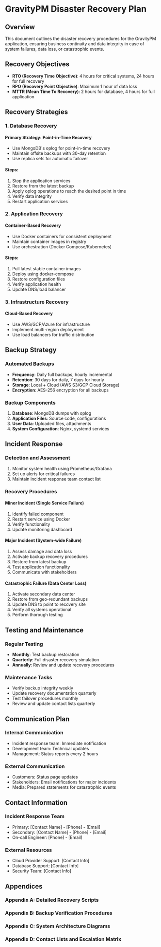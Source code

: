 # GravityPM Disaster Recovery Plan

## Overview
This document outlines the disaster recovery procedures for the GravityPM application, ensuring business continuity and data integrity in case of system failures, data loss, or catastrophic events.

## Recovery Objectives
- **RTO (Recovery Time Objective)**: 4 hours for critical systems, 24 hours for full recovery
- **RPO (Recovery Point Objective)**: Maximum 1 hour of data loss
- **MTTR (Mean Time To Recovery)**: 2 hours for database, 4 hours for full application

## Recovery Strategies

### 1. Database Recovery
#### Primary Strategy: Point-in-Time Recovery
- Use MongoDB's oplog for point-in-time recovery
- Maintain offsite backups with 30-day retention
- Use replica sets for automatic failover

#### Steps:
1. Stop the application services
2. Restore from the latest backup
3. Apply oplog operations to reach the desired point in time
4. Verify data integrity
5. Restart application services

### 2. Application Recovery
#### Container-Based Recovery
- Use Docker containers for consistent deployment
- Maintain container images in registry
- Use orchestration (Docker Compose/Kubernetes)

#### Steps:
1. Pull latest stable container images
2. Deploy using docker-compose
3. Restore configuration files
4. Verify application health
5. Update DNS/load balancer

### 3. Infrastructure Recovery
#### Cloud-Based Recovery
- Use AWS/GCP/Azure for infrastructure
- Implement multi-region deployment
- Use load balancers for traffic distribution

## Backup Strategy

### Automated Backups
- **Frequency**: Daily full backups, hourly incremental
- **Retention**: 30 days for daily, 7 days for hourly
- **Storage**: Local + Cloud (AWS S3/GCP Cloud Storage)
- **Encryption**: AES-256 encryption for all backups

### Backup Components
1. **Database**: MongoDB dumps with oplog
2. **Application Files**: Source code, configurations
3. **User Data**: Uploaded files, attachments
4. **System Configuration**: Nginx, systemd services

## Incident Response

### Detection and Assessment
1. Monitor system health using Prometheus/Grafana
2. Set up alerts for critical failures
3. Maintain incident response team contact list

### Recovery Procedures

#### Minor Incident (Single Service Failure)
1. Identify failed component
2. Restart service using Docker
3. Verify functionality
4. Update monitoring dashboard

#### Major Incident (System-wide Failure)
1. Assess damage and data loss
2. Activate backup recovery procedures
3. Restore from latest backup
4. Test application functionality
5. Communicate with stakeholders

#### Catastrophic Failure (Data Center Loss)
1. Activate secondary data center
2. Restore from geo-redundant backups
3. Update DNS to point to recovery site
4. Verify all systems operational
5. Perform thorough testing

## Testing and Maintenance

### Regular Testing
- **Monthly**: Test backup restoration
- **Quarterly**: Full disaster recovery simulation
- **Annually**: Review and update recovery procedures

### Maintenance Tasks
- Verify backup integrity weekly
- Update recovery documentation quarterly
- Test failover procedures monthly
- Review and update contact lists quarterly

## Communication Plan

### Internal Communication
- Incident response team: Immediate notification
- Development team: Technical updates
- Management: Status reports every 2 hours

### External Communication
- Customers: Status page updates
- Stakeholders: Email notifications for major incidents
- Media: Prepared statements for catastrophic events

## Contact Information

### Incident Response Team
- Primary: [Contact Name] - [Phone] - [Email]
- Secondary: [Contact Name] - [Phone] - [Email]
- On-call Engineer: [Phone] - [Email]

### External Resources
- Cloud Provider Support: [Contact Info]
- Database Support: [Contact Info]
- Security Team: [Contact Info]

## Appendices

### Appendix A: Detailed Recovery Scripts
### Appendix B: Backup Verification Procedures
### Appendix C: System Architecture Diagrams
### Appendix D: Contact Lists and Escalation Matrix
